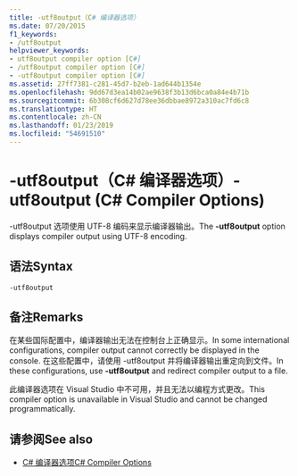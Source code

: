 ```yaml
---
title: -utf8output（C# 编译器选项）
ms.date: 07/20/2015
f1_keywords:
- /utf8output
helpviewer_keywords:
- utf8output compiler option [C#]
- /utf8output compiler option [C#]
- -utf8output compiler option [C#]
ms.assetid: 27ff7381-c281-45d7-b2eb-1ad644b1354e
ms.openlocfilehash: 9dd67d3ea14b02ae9638f3b13d6bca0a84e4b71b
ms.sourcegitcommit: 6b308cf6d627d78ee36dbbae8972a310ac7fd6c8
ms.translationtype: HT
ms.contentlocale: zh-CN
ms.lasthandoff: 01/23/2019
ms.locfileid: "54691510"
---
```

# <a name="-utf8output-c-compiler-options"></a><span data-ttu-id="d6771-102">-utf8output（C# 编译器选项）</span><span class="sxs-lookup"><span data-stu-id="d6771-102">-utf8output (C# Compiler Options)</span></span>
<span data-ttu-id="d6771-103">-utf8output 选项使用 UTF-8 编码来显示编译器输出。</span><span class="sxs-lookup"><span data-stu-id="d6771-103">The **-utf8output** option displays compiler output using UTF-8 encoding.</span></span>  
  
## <a name="syntax"></a><span data-ttu-id="d6771-104">语法</span><span class="sxs-lookup"><span data-stu-id="d6771-104">Syntax</span></span>  
  
```console  
-utf8output  
```  
  
## <a name="remarks"></a><span data-ttu-id="d6771-105">备注</span><span class="sxs-lookup"><span data-stu-id="d6771-105">Remarks</span></span>  
 <span data-ttu-id="d6771-106">在某些国际配置中，编译器输出无法在控制台上正确显示。</span><span class="sxs-lookup"><span data-stu-id="d6771-106">In some international configurations, compiler output cannot correctly be displayed in the console.</span></span> <span data-ttu-id="d6771-107">在这些配置中，请使用 -utf8output 并将编译器输出重定向到文件。</span><span class="sxs-lookup"><span data-stu-id="d6771-107">In these configurations, use **-utf8output** and redirect compiler output to a file.</span></span>  
  
 <span data-ttu-id="d6771-108">此编译器选项在 Visual Studio 中不可用，并且无法以编程方式更改。</span><span class="sxs-lookup"><span data-stu-id="d6771-108">This compiler option is unavailable in Visual Studio and cannot be changed programmatically.</span></span>  
  
## <a name="see-also"></a><span data-ttu-id="d6771-109">请参阅</span><span class="sxs-lookup"><span data-stu-id="d6771-109">See also</span></span>

- [<span data-ttu-id="d6771-110">C# 编译器选项</span><span class="sxs-lookup"><span data-stu-id="d6771-110">C# Compiler Options</span></span>](../../../csharp/language-reference/compiler-options/index.md)
